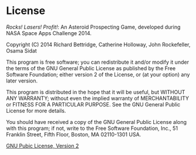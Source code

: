 License
=======

*Rocks! Lasers! Profit!*: An Asteroid Prospecting Game, developed during NASA Space Apps Challenge 2014.

Copyright (C) 2014  Richard Bettridge, Catherine Holloway, John Rockefeller, Osama Sidat

This program is free software; you can redistribute it and/or modify
it under the terms of the GNU General Public License as published by
the Free Software Foundation; either version 2 of the License, or
(at your option) any later version.

This program is distributed in the hope that it will be useful,
but WITHOUT ANY WARRANTY; without even the implied warranty of
MERCHANTABILITY or FITNESS FOR A PARTICULAR PURPOSE.  See the
GNU General Public License for more details.

You should have received a copy of the GNU General Public License along
with this program; if not, write to the Free Software Foundation, Inc.,
51 Franklin Street, Fifth Floor, Boston, MA 02110-1301 USA.

[GNU Pubic License, Version 2](http://www.gnu.org/licenses/gpl-2.0.html)

